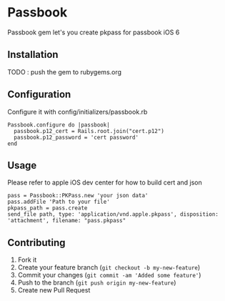 # Passbook

Passbook gem let's you create pkpass for passbook iOS 6

## Installation

TODO : push the gem to rubygems.org

## Configuration

Configure it with config/initializers/passbook.rb

    Passbook.configure do |passbook|
      passbook.p12_cert = Rails.root.join("cert.p12")
      passbook.p12_password = 'cert password'
    end

## Usage

Please refer to apple iOS dev center for how to build cert and json

    pass = Passbook::PKPass.new 'your json data'
    pass.addFile 'Path to your file'
    pkpass_path = pass.create
    send_file path, type: 'application/vnd.apple.pkpass', disposition: 'attachment', filename: "pass.pkpass"

## Contributing

1. Fork it
2. Create your feature branch (`git checkout -b my-new-feature`)
3. Commit your changes (`git commit -am 'Added some feature'`)
4. Push to the branch (`git push origin my-new-feature`)
5. Create new Pull Request